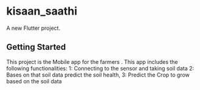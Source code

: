 # kisaan_saathi

A new Flutter project.

## Getting Started

This project is the Mobile app for the farmers .
This app includes the following functionalities:
1: Connecting to the sensor and taking soil data
2: Bases on that soil data predict the soil health,
3: Predict the Crop to grow based on the soil data

